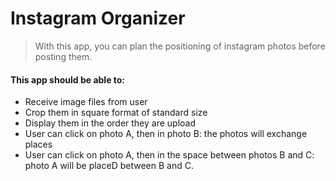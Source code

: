 # Instagram Organizer

>With this app, you can plan the positioning of instagram photos before posting them.

#### This app should be able to:
* Receive image files from user
* Crop them in square format of standard size
* Display them in the order they are upload
* User can click on photo A, then in photo B: the photos will exchange places
* User can click on photo A, then in the space between photos B and C: photo A will be placeD between B and C.